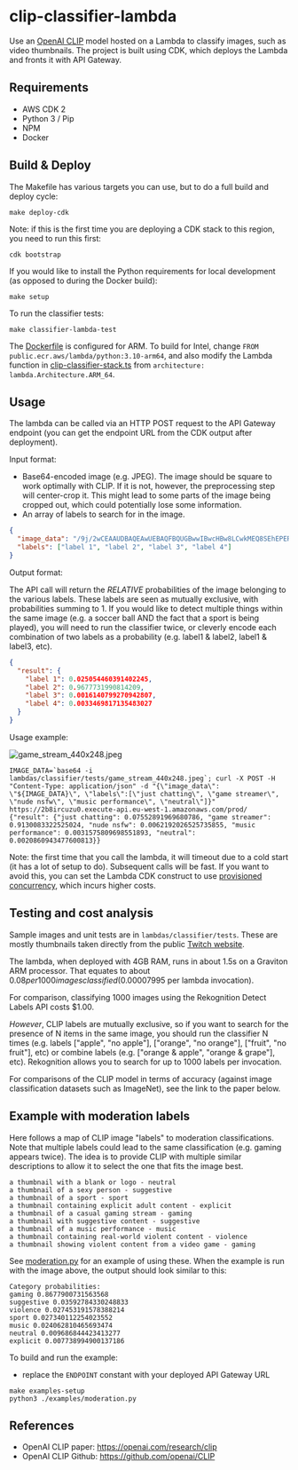 # clip-classifier-lambda

Use an [OpenAI CLIP](https://openai.com/research/clip) model hosted on a Lambda to classify images, such as video
thumbnails. The
project is built using CDK, which deploys the Lambda and fronts it with API Gateway.

## Requirements

- AWS CDK 2
- Python 3 / Pip
- NPM
- Docker

## Build & Deploy

The Makefile has various targets you can use, but to do a full build and deploy cycle:

```shell
make deploy-cdk
```

Note: if this is the first time you are deploying a CDK stack to this region, you need to run this first:

```shell
cdk bootstrap
```

If you would like to install the Python requirements for local development (as opposed to during the Docker build):

```shell
make setup
```

To run the classifier tests:

```shell
make classifier-lambda-test
```

The [Dockerfile](/lambdas/classifier/Dockerfile) is configured for ARM. To build for Intel,
change `FROM public.ecr.aws/lambda/python:3.10-arm64`, and also
modify the Lambda function in [clip-classifier-stack.ts](/lib/clip-classifier-stack.ts)
from `architecture: lambda.Architecture.ARM_64`.

## Usage

The lambda can be called via an HTTP POST request to the API Gateway endpoint (you can get the endpoint URL from the CDK
output after deployment).

Input format:

- Base64-encoded image (e.g. JPEG). The image should be square to work optimally with CLIP. If it is not, however, the
  preprocessing step will center-crop it. This might lead to some parts of the image being cropped out, which could
  potentially lose some information.
- An array of labels to search for in the image.

```json
{
  "image_data": "/9j/2wCEAAUDBAQEAwUEBAQFBQUGBwwIBwcHBw8LCwkMEQ8SEhEPER...",
  "labels": ["label 1", "label 2", "label 3", "label 4"]
}
```

Output format:

The API call will return the _RELATIVE_ probabilities of the image belonging to the various labels. These labels are
seen as mutually exclusive, with probabilities summing to 1. If you would like to detect multiple things within the same
image (e.g. a soccer ball
AND the fact that a sport is being played), you will need to run the classifier twice, or cleverly encode each combination of two labels as a probability (e.g. label1 & label2, label1 & label3, etc).

```json
{
  "result": {
    "label 1": 0.025054460391402245,
    "label 2": 0.9677731990814209,
    "label 3": 0.0016140799270942807,
    "label 4": 0.0033469817135483027
  }
}
```

Usage example:

![game_stream_440x248.jpeg](test_images%2Fgame_stream_440x248.jpeg)

```shell
IMAGE_DATA=`base64 -i lambdas/classifier/tests/game_stream_440x248.jpeg`; curl -X POST -H "Content-Type: application/json" -d "{\"image_data\": \"${IMAGE_DATA}\", \"labels\":[\"just chatting\", \"game streamer\", \"nude nsfw\", \"music performance\", \"neutral\"]}" https://2b8ircuzu0.execute-api.eu-west-1.amazonaws.com/prod/
{"result": {"just chatting": 0.07552891969680786, "game streamer": 0.9130083322525024, "nude nsfw": 0.0062192026525735855, "music performance": 0.0031575809698551893, "neutral": 0.0020860943477600813}}
```

Note: the first time that you call the lambda, it will timeout due to a cold start (it has a lot of setup to do). Subsequent
calls will be fast. If you want to avoid this, you can set the Lambda CDK construct to use [provisioned concurrency](https://docs.aws.amazon.com/lambda/latest/dg/provisioned-concurrency.html),
which incurs higher costs.

## Testing and cost analysis

Sample images and unit tests are in `lambdas/classifier/tests`. These are mostly thumbnails taken directly from the
public [Twitch website](https://www.twitch.tv/).

The lambda, when deployed with 4GB RAM, runs in about
1.5s on a Graviton ARM processor. That equates to about $0.08 per 1000 images classified ($0.00007995 per lambda
invocation).

For comparison, classifying 1000 images using the Rekognition Detect Labels API costs $1.00.

_However_, CLIP labels are mutually exclusive, so if you want to search for the presence of N items in the same image,
you should run the classifier N times (e.g.
labels ["apple", "no apple"], ["orange", "no orange"], ["fruit", "no fruit"], etc) or combine labels (e.g. ["orange & apple", "orange & grape"], etc). Rekognition allows you to
search for up to 1000 labels per invocation.

For comparisons of the CLIP model in terms of accuracy (against image classification datasets such as ImageNet), see the
link to the paper below.

## Example with moderation labels

Here follows a map of CLIP image "labels" to moderation classifications. Note that multiple labels could lead to the
same
classification (e.g. gaming appears twice). The idea is to provide CLIP with multiple similar descriptions to allow it
to select the one that fits the image best.

```
a thumbnail with a blank or logo - neutral
a thumbnail of a sexy person - suggestive
a thumbnail of a sport - sport
a thumbnail containing explicit adult content - explicit
a thumbnail of a casual gaming stream - gaming
a thumbnail with suggestive content - suggestive
a thumbnail of a music performance - music
a thumbnail containing real-world violent content - violence
a thumbnail showing violent content from a video game - gaming
```

See [moderation.py](examples%2Fmoderation.py) for an example of using these. When the example is run with the image
above,
the output should look similar to this:

```
Category probabilities:
gaming 0.8677900731563568
suggestive 0.03592784330248833
violence 0.027453191578388214
sport 0.027340112254023552
music 0.024062810465693474
neutral 0.009686844423413277
explicit 0.007738994900137186
```

To build and run the example:

- replace the `ENDPOINT` constant with your deployed API Gateway URL

```shell
make examples-setup
python3 ./examples/moderation.py
```

## References

- OpenAI CLIP paper: https://openai.com/research/clip
- OpenAI CLIP Github: https://github.com/openai/CLIP
